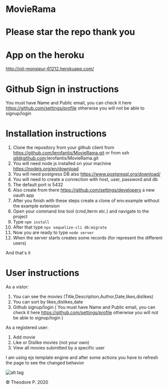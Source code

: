 # MovieRama

# Please star the repo thank you

# App on the heroku

http://joli-monsieur-61212.herokuapp.com/

# Github Sign in instructions

You must have Name and Public email, you can check it here https://github.com/settings/profile otherwise you will not be able to signup/login

# Installation instructions

1) Clone the repository from your github client from https://github.com/Ierofantis/MovieRama.git or from ssh git@github.com:Ierofantis/MovieRama.git
2) You will need node js installed on your machine https://nodejs.org/en/download
3) You will need postgress DB also https://www.postgresql.org/download/
4) You will need to create a connection with host, user, password and db 
5) The default port is 5432
6) Also create from there https://github.com/settings/developers a new oauth app
7) After you finish with these steps create a clone of env.example without the example extension
8) Open your command line tool (cmd,iterm etc.) and navigate to the project
9) Type `npm install`
10) After that type `npx sequelize-cli db:migrate`
11) Now you are ready to type `node server`
12) When the server starts creates some records (for represent the different users)

And that's it

# User instructions

As a vistor:

1) You can see the movies (Title,Description,Author,Date,likes,dislikes)
2) You can sort by likes,dislikes,date
3) Github signup/login ( You must have Name and Public email, you can check it here https://github.com/settings/profile otherwise you will not be able to signup/login )

As a registered user:

1) Add movie
2) Like or Dislike movies (not your own)
3) View all movies submitted by a specific user

I am using ejs template engine and after some actions you have to refresh the page to see the changed behavior

![alt tag](https://i.imgur.com/yCbxIDj.jpg)

© Theodore P. 2020

